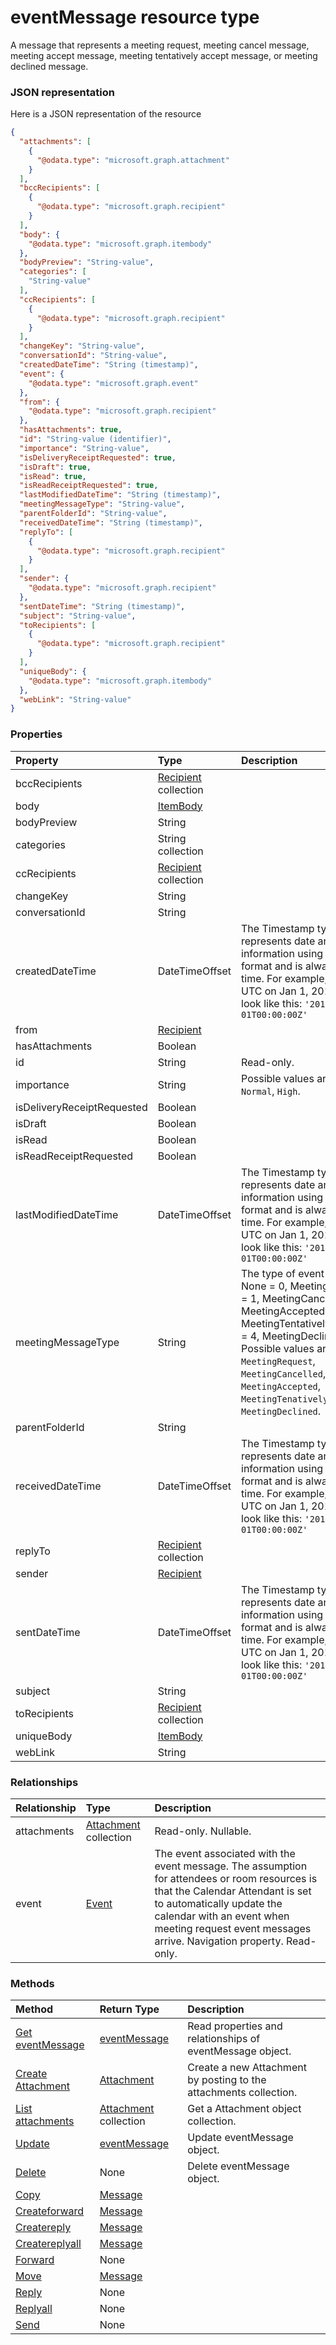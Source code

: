 # eventMessage resource type

A message that represents a meeting request, meeting cancel message, meeting accept message, meeting tentatively accept message, or meeting declined message.

### JSON representation

Here is a JSON representation of the resource

<!-- {
  "blockType": "resource",
  "optionalProperties": [
    "attachments",
    "event"
  ],
  "@odata.type": "microsoft.graph.eventmessage"
}-->

```json
{
  "attachments": [
    {
      "@odata.type": "microsoft.graph.attachment"
    }
  ],
  "bccRecipients": [
    {
      "@odata.type": "microsoft.graph.recipient"
    }
  ],
  "body": {
    "@odata.type": "microsoft.graph.itembody"
  },
  "bodyPreview": "String-value",
  "categories": [
    "String-value"
  ],
  "ccRecipients": [
    {
      "@odata.type": "microsoft.graph.recipient"
    }
  ],
  "changeKey": "String-value",
  "conversationId": "String-value",
  "createdDateTime": "String (timestamp)",
  "event": {
    "@odata.type": "microsoft.graph.event"
  },
  "from": {
    "@odata.type": "microsoft.graph.recipient"
  },
  "hasAttachments": true,
  "id": "String-value (identifier)",
  "importance": "String-value",
  "isDeliveryReceiptRequested": true,
  "isDraft": true,
  "isRead": true,
  "isReadReceiptRequested": true,
  "lastModifiedDateTime": "String (timestamp)",
  "meetingMessageType": "String-value",
  "parentFolderId": "String-value",
  "receivedDateTime": "String (timestamp)",
  "replyTo": [
    {
      "@odata.type": "microsoft.graph.recipient"
    }
  ],
  "sender": {
    "@odata.type": "microsoft.graph.recipient"
  },
  "sentDateTime": "String (timestamp)",
  "subject": "String-value",
  "toRecipients": [
    {
      "@odata.type": "microsoft.graph.recipient"
    }
  ],
  "uniqueBody": {
    "@odata.type": "microsoft.graph.itembody"
  },
  "webLink": "String-value"
}

```
### Properties
| Property	   | Type	|Description|
|:---------------|:--------|:----------|
|bccRecipients|[Recipient](recipient.md) collection||
|body|[ItemBody](itembody.md)||
|bodyPreview|String||
|categories|String collection||
|ccRecipients|[Recipient](recipient.md) collection||
|changeKey|String||
|conversationId|String||
|createdDateTime|DateTimeOffset|The Timestamp type represents date and time information using ISO 8601 format and is always in UTC time. For example, midnight UTC on Jan 1, 2014 would look like this: `'2014-01-01T00:00:00Z'`|
|from|[Recipient](recipient.md)||
|hasAttachments|Boolean||
|id|String| Read-only.|
|importance|String| Possible values are: `Low`, `Normal`, `High`.|
|isDeliveryReceiptRequested|Boolean||
|isDraft|Boolean||
|isRead|Boolean||
|isReadReceiptRequested|Boolean||
|lastModifiedDateTime|DateTimeOffset|The Timestamp type represents date and time information using ISO 8601 format and is always in UTC time. For example, midnight UTC on Jan 1, 2014 would look like this: `'2014-01-01T00:00:00Z'`|
|meetingMessageType|String| The type of event message: None = 0, MeetingRequest = 1, MeetingCancelled = 2, MeetingAccepted = 3, MeetingTentativelyAccepted = 4, MeetingDeclined = 5  Possible values are: `None`, `MeetingRequest`, `MeetingCancelled`, `MeetingAccepted`, `MeetingTenativelyAccepted`, `MeetingDeclined`.|
|parentFolderId|String||
|receivedDateTime|DateTimeOffset|The Timestamp type represents date and time information using ISO 8601 format and is always in UTC time. For example, midnight UTC on Jan 1, 2014 would look like this: `'2014-01-01T00:00:00Z'`|
|replyTo|[Recipient](recipient.md) collection||
|sender|[Recipient](recipient.md)||
|sentDateTime|DateTimeOffset|The Timestamp type represents date and time information using ISO 8601 format and is always in UTC time. For example, midnight UTC on Jan 1, 2014 would look like this: `'2014-01-01T00:00:00Z'`|
|subject|String||
|toRecipients|[Recipient](recipient.md) collection||
|uniqueBody|[ItemBody](itembody.md)||
|webLink|String||

### Relationships
| Relationship | Type	|Description|
|:---------------|:--------|:----------|
|attachments|[Attachment](attachment.md) collection| Read-only. Nullable.|
|event|[Event](event.md)| The event associated with the event message. The assumption for attendees or room resources is that the Calendar Attendant is set to automatically update the calendar with an event when meeting request event messages arrive. Navigation property.  Read-only.|

### Methods

| Method		   | Return Type	|Description|
|:---------------|:--------|:----------|
|[Get eventMessage](../api/eventmessage_get.md) | [eventMessage](eventmessage.md) |Read properties and relationships of eventMessage object.|
|[Create Attachment](../api/eventmessage_post_attachments.md) |[Attachment](attachment.md)| Create a new Attachment by posting to the attachments collection.|
|[List attachments](../api/eventmessage_list_attachments.md) |[Attachment](attachment.md) collection| Get a Attachment object collection.|
|[Update](../api/eventmessage_update.md) | [eventMessage](eventmessage.md)	|Update eventMessage object. |
|[Delete](../api/eventmessage_delete.md) | None |Delete eventMessage object. |
|[Copy](../api/eventmessage_copy.md)|[Message](message.md)||
|[Createforward](../api/eventmessage_createforward.md)|[Message](message.md)||
|[Createreply](../api/eventmessage_createreply.md)|[Message](message.md)||
|[Createreplyall](../api/eventmessage_createreplyall.md)|[Message](message.md)||
|[Forward](../api/eventmessage_forward.md)|None||
|[Move](../api/eventmessage_move.md)|[Message](message.md)||
|[Reply](../api/eventmessage_reply.md)|None||
|[Replyall](../api/eventmessage_replyall.md)|None||
|[Send](../api/eventmessage_send.md)|None||

<!-- uuid: 8fcb5dbc-d5aa-4681-8e31-b001d5168d79
2015-10-25 14:57:30 UTC -->
<!-- {
  "type": "#page.annotation",
  "description": "eventMessage resource",
  "keywords": "",
  "section": "documentation",
  "tocPath": ""
}-->